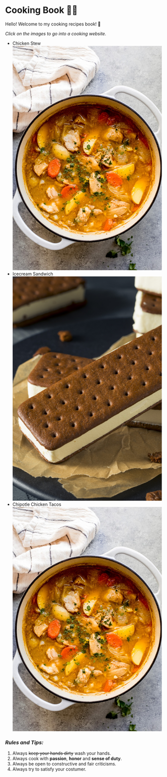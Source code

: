 # Cooking Book :man_cook:

Hello! Welcome to my cooking recipes book! :wave:

*Click on the images to go into a cooking website.*

- Chicken Stew[![Chicken Stew](images/chickenstew.jpg)](https://www.littlebroken.com/one-pot-chicken-stew/)
- Icecream Sandwich[![Icecream Sandwich](images/sandwich.jpg)](https://makeyourmeals.com/homemade-ice-cream-sandwich/)
- Chipotle Chicken Tacos[![Chipotle Chicken Tacos](images/chipotle.jpg)](https://www.littlebroken.com/chipotle-chicken-tacos/)

### ***Rules and Tips:***

1. Always ~~keep your hands dirty~~ wash your hands.
2. Always cook with **passion**, **honor** and **sense of duty**.
3. Always be open to constructive and fair criticisms.
4. Always try to satisfy your costumer.